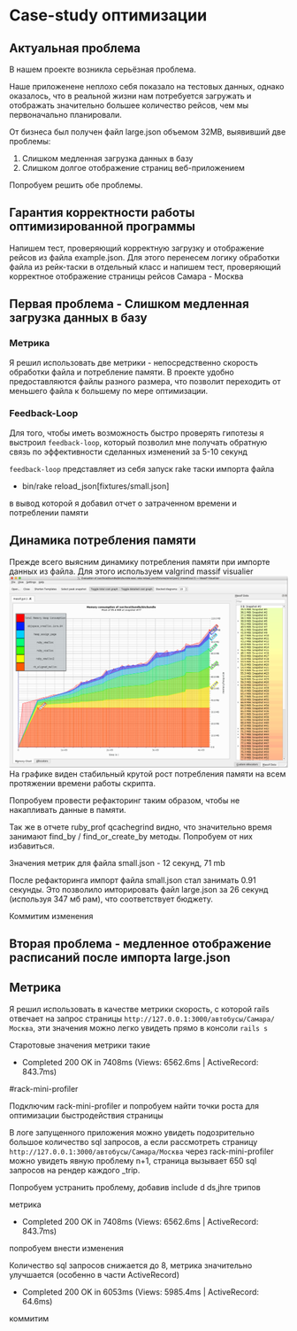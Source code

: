# Case-study оптимизации

## Актуальная проблема
В нашем проекте возникла серьёзная проблема.

Наше приложенене неплохо себя показало на тестовых данных, однако оказалось, что в реальной жизни нам потребуется
загружать и отображать значительно большее количество рейсов, чем мы первоначально планировали.

От бизнеса был получен файл large.json объемом 32MB, выявивший две проблемы: 

1) Слишком медленная загрузка данных в базу
2) Слишком долгое отображение страниц веб-приложением

Попробуем решить обе проблемы. 

## Гарантия корректности работы оптимизированной программы
Напишем тест, проверяющий корректную загрузку и отображение рейсов из файла example.json. Для этого перенесем
логику обработки файла из рейк-таски в отдельный класс и напишем тест, проверяющий корректное отображение страницы
рейсов Самара - Москва

## Первая проблема - Слишком медленная загрузка данных в базу

### Метрика
Я решил использовать две метрики -  непосредственно скорость обработки файла и потребление памяти.
В проекте удобно предоставляются файлы разного размера, что позволит переходить от меньшего файла к большему по мере
оптимизации. 

### Feedback-Loop
Для того, чтобы иметь возможность быстро проверять гипотезы я выстроил `feedback-loop`,
который позволил мне получать обратную связь по эффективности сделанных изменений за 5-10 секунд

`feedback-loop` представляет из себя запуск rake таски импорта файла

- bin/rake reload_json[fixtures/small.json]

в вывод которой я добавил отчет о затраченном времени и потреблении памяти

## Динамика потребления памяти
Прежде всего выясним динамику потребления памяти при импорте данных из файла. Для этого
используем valgrind massif visualier
![valgrind massif visualier](./img/2019-09-08.png)
На графике виден стабильный крутой рост потребления памяти на всем протяжении времени работы скрипта.

Попробуем провести рефакторинг таким образом, чтобы не накапливать данные в памяти.

Так же в отчете ruby_prof qcachegrind видно, что значительно время занимают find_by / 
find_or_create_by методы. Попробуем от них избавиться. 

Значения метрик для файла small.json - 12 секунд, 71 mb

После рефакторинга импорт файла small.json стал занимать 0.91 секунды. Это позволило
имторировать файл large.json за 26 секунд (используя 347 мб рам), что соответствует бюджету.

Коммитим изменения

## Вторая проблема - медленное отображение расписаний после импорта large.json

## Метрика

Я решил использовать в качестве метрики скорость, с которой rails отвечает на запрос страницы
`http://127.0.0.1:3000/автобусы/Самара/Москва`, эти значения можно легко увидеть прямо в
консоли `rails s`

Старотовые значения метрики такие
- Completed 200 OK in 7408ms (Views: 6562.6ms | ActiveRecord: 843.7ms)

#rack-mini-profiler

Подключим rack-mini-profiler и попробуем найти точки роста для оптимизации быстродействия страницы

В логе запущенного приложения можно увидеть подозрительно большое количество sql запросов, а если
рассмотреть страницу `http://127.0.0.1:3000/автобусы/Самара/Москва` через rack-mini-profiler 
можно увидеть явную проблему n+1, страница вызывает 650 sql запросов на рендер каждого _trip.

Попробуем устранить проблему, добавив include d ds,jhre трипов

метрика

- Completed 200 OK in 7408ms (Views: 6562.6ms | ActiveRecord: 843.7ms)

попробуем внести изменения

Количество sql запросов снижается до 8, метрика значительно улучшается (особенно в части ActiveRecord)

- Completed 200 OK in 6053ms (Views: 5985.4ms | ActiveRecord: 64.6ms)

коммитим